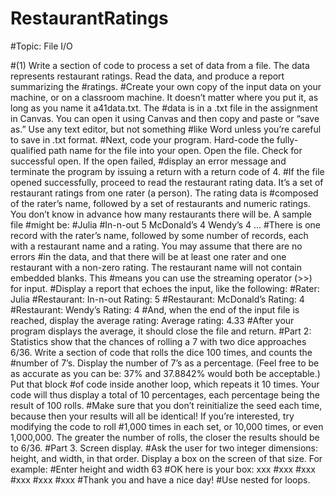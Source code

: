 # RestaurantRatings
#Topic: File I/O

#(1) Write a section of code to process a set of data from a file. The data represents restaurant ratings. Read the data, and produce a report summarizing the #ratings.
#Create your own copy of the input data on your machine, or on a classroom machine. It doesn’t matter where you put it, as long as you name it a41data.txt. The #data is in a .txt file in the assignment in Canvas. You can open it using Canvas and then copy and paste or “save as.” Use any text editor, but not something #like Word unless you’re careful to save in .txt format.
#Next, code your program. Hard-code the fully-qualified path name for the file into your open. Open the file. Check for successful open. If the open failed, #display an error message and terminate the program by issuing a return with a return code of 4.
#If the file opened successfully, proceed to read the restaurant rating data. It’s a set of restaurant ratings from one rater (a person). The rating data is #composed of the rater’s name, followed by a set of restaurants and numeric ratings. You don’t know in advance how many restaurants there will be. A sample file #might be:
#Julia
#In-n-out 5 McDonald’s 4 Wendy’s 4 ...
#There is one record with the rater’s name, followed by some number of records, each with a restaurant name and a rating. You may assume that there are no errors #in the data, and that there will be at least one rater and one restaurant with a non-zero rating. The restaurant name will not contain embedded blanks. This #means you can use the streaming operator (>>) for input.
#Display a report that echoes the input, like the following:
#Rater: Julia
#Restaurant: In-n-out Rating: 5
#Restaurant: McDonald’s Rating: 4
#Restaurant: Wendy’s Rating: 4
#And, when the end of the input file is reached, display the average rating: Average rating: 4.33
#After your program displays the average, it should close the file and return.
#Part 2: Statistics show that the chances of rolling a 7 with two dice approaches 6/36. Write a section of code that rolls the dice 100 times, and counts the #number of 7’s. Display the number of 7’s as a percentage. (Feel free to be as accurate as you can be: 37% and 37.8842% would both be acceptable.) Put that block #of code inside another loop, which repeats it 10 times. Your code will thus display a total of 10 percentages, each percentage being the result of 100 rolls. #Make sure that you don’t reinitialize the seed each time, because then your results will all be identical! If you’re interested, try modifying the code to roll #1,000 times in each set, or 10,000 times, or even 1,000,000. The greater the number of rolls, the closer the results should be to 6/36.
#Part 3. Screen display.
#Ask the user for two integer dimensions: height, and width, in that order. Display a box on the screen of that size. For example:
#Enter height and width 63
#OK here is your box: xxx
#xxx
#xxx
#xxx
#xxx
#xxx
#Thank you and have a nice day!
#Use nested for loops.
